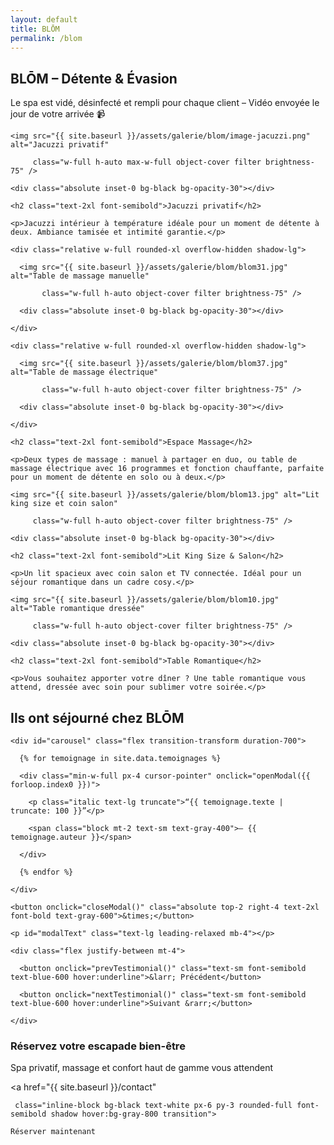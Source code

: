 ```yaml
---
layout: default
title: BLŌM
permalink: /blom
---
```


<section class="bg-black text-white py-12 px-4 w-full overflow-x-hidden">  <div class="max-w-6xl mx-auto space-y-16"><h1 class="text-3xl md:text-4xl font-bold text-center mb-10 animate-fadeIn">BLŌM – Détente & Évasion</h1>



<!-- Bandeau hygiène -->

<div class="bg-red-600 text-white text-sm px-6 py-3 rounded-full shadow-md text-center max-w-md mx-auto mb-6 animate-fadeIn delay-100">

  Le spa est vidé, désinfecté et rempli pour chaque client – Vidéo envoyée le jour de votre arrivée 📹

</div>



<!-- Bloc 1 -->

<div class="flex flex-col md:flex-row items-center gap-6 md:gap-12 animate-fadeIn delay-200 transition-all">

  <div class="relative w-full md:w-1/2 rounded-xl overflow-hidden shadow-lg">

    <img src="{{ site.baseurl }}/assets/galerie/blom/image-jacuzzi.png" alt="Jacuzzi privatif"

         class="w-full h-auto max-w-full object-cover filter brightness-75" />

    <div class="absolute inset-0 bg-black bg-opacity-30"></div>

  </div>

  <div class="w-full md:w-1/2 text-lg space-y-2">

    <h2 class="text-2xl font-semibold">Jacuzzi privatif</h2>

    <p>Jacuzzi intérieur à température idéale pour un moment de détente à deux. Ambiance tamisée et intimité garantie.</p>

  </div>

</div>



<!-- Bloc 2 -->

<div class="flex flex-col md:flex-row-reverse items-center gap-6 md:gap-12 animate-fadeIn delay-300 transition-all">

  <div class="w-full md:w-1/2 flex flex-col gap-4">

    <div class="relative w-full rounded-xl overflow-hidden shadow-lg">

      <img src="{{ site.baseurl }}/assets/galerie/blom/blom31.jpg" alt="Table de massage manuelle"

           class="w-full h-auto object-cover filter brightness-75" />

      <div class="absolute inset-0 bg-black bg-opacity-30"></div>

    </div>

    <div class="relative w-full rounded-xl overflow-hidden shadow-lg">

      <img src="{{ site.baseurl }}/assets/galerie/blom/blom37.jpg" alt="Table de massage électrique"

           class="w-full h-auto object-cover filter brightness-75" />

      <div class="absolute inset-0 bg-black bg-opacity-30"></div>

    </div>

  </div>

  <div class="w-full md:w-1/2 text-lg space-y-2">

    <h2 class="text-2xl font-semibold">Espace Massage</h2>

    <p>Deux types de massage : manuel à partager en duo, ou table de massage électrique avec 16 programmes et fonction chauffante, parfaite pour un moment de détente en solo ou à deux.</p>

  </div>

</div>



<!-- Bloc 3 -->

<div class="flex flex-col md:flex-row items-center gap-6 md:gap-12 animate-fadeIn delay-400 transition-all">

  <div class="relative w-full md:w-1/2 rounded-xl overflow-hidden shadow-lg">

    <img src="{{ site.baseurl }}/assets/galerie/blom/blom13.jpg" alt="Lit king size et coin salon"

         class="w-full h-auto object-cover filter brightness-75" />

    <div class="absolute inset-0 bg-black bg-opacity-30"></div>

  </div>

  <div class="w-full md:w-1/2 text-lg space-y-2">

    <h2 class="text-2xl font-semibold">Lit King Size & Salon</h2>

    <p>Un lit spacieux avec coin salon et TV connectée. Idéal pour un séjour romantique dans un cadre cosy.</p>

  </div>

</div>



<!-- Bloc 4 -->

<div class="flex flex-col md:flex-row-reverse items-center gap-6 md:gap-12 animate-fadeIn delay-500 transition-all">

  <div class="relative w-full md:w-1/2 rounded-xl overflow-hidden shadow-lg">

    <img src="{{ site.baseurl }}/assets/galerie/blom/blom10.jpg" alt="Table romantique dressée"

         class="w-full h-auto object-cover filter brightness-75" />

    <div class="absolute inset-0 bg-black bg-opacity-30"></div>

  </div>

  <div class="w-full md:w-1/2 text-lg space-y-2">

    <h2 class="text-2xl font-semibold">Table Romantique</h2>

    <p>Vous souhaitez apporter votre dîner ? Une table romantique vous attend, dressée avec soin pour sublimer votre soirée.</p>

  </div>

</div>



<!-- Bloc témoignages -->

<div class="mt-20">

  <h2 class="text-2xl font-bold text-center mb-6">Ils ont séjourné chez BLŌM</h2>

  <div class="relative max-w-3xl mx-auto overflow-hidden">

    <div id="carousel" class="flex transition-transform duration-700">

      {% for temoignage in site.data.temoignages %}

      <div class="min-w-full px-4 cursor-pointer" onclick="openModal({{ forloop.index0 }})">

        <p class="italic text-lg truncate">“{{ temoignage.texte | truncate: 100 }}”</p>

        <span class="block mt-2 text-sm text-gray-400">– {{ temoignage.auteur }}</span>

      </div>

      {% endfor %}

    </div>

  </div>

</div>



<!-- Modal témoignage -->

<div id="testimonialModal" class="fixed inset-0 bg-black bg-opacity-80 hidden items-center justify-center z-50 px-4">

  <div class="bg-white text-black max-w-xl p-6 rounded-xl relative">

    <button onclick="closeModal()" class="absolute top-2 right-4 text-2xl font-bold text-gray-600">&times;</button>

    <p id="modalText" class="text-lg leading-relaxed mb-4"></p>

    <div class="flex justify-between mt-4">

      <button onclick="prevTestimonial()" class="text-sm font-semibold text-blue-600 hover:underline">&larr; Précédent</button>

      <button onclick="nextTestimonial()" class="text-sm font-semibold text-blue-600 hover:underline">Suivant &rarr;</button>

    </div>

  </div>

</div>



<!-- Appel à l'action -->

<div class="mt-16 bg-white text-black py-6 px-4 text-center rounded-xl shadow-xl max-w-4xl mx-auto animate-fadeIn delay-600">

  <h3 class="text-2xl font-bold mb-2">Réservez votre escapade bien-être</h3>

  <p class="mb-4">Spa privatif, massage et confort haut de gamme vous attendent</p>

  <a href="{{ site.baseurl }}/contact"

     class="inline-block bg-black text-white px-6 py-3 rounded-full font-semibold shadow hover:bg-gray-800 transition">

    Réserver maintenant

  </a>

</div>

  </div></section><!-- Scripts --><script>
  
let currentIndex = 0;
  
const fullTestimonials = [
  
  {% for temoignage in site.data.temoignages %}
  
    `{{ temoignage.texte | strip_newlines | escape }}`,
  
  {% endfor %}
  
];
  

  
function openModal(i) {
  
  currentIndex = i;
  
  updateModalText();
  
  document.getElementById("testimonialModal").classList.remove("hidden");
  
  document.getElementById("testimonialModal").classList.add("flex");
  
}
  

  
function closeModal() {
  
  document.getElementById("testimonialModal").classList.add("hidden");
  
  document.getElementById("testimonialModal").classList.remove("flex");
  
}
  

  
function updateModalText() {
  
  document.getElementById("modalText").innerText = fullTestimonials[currentIndex];
  
}
  

  
function prevTestimonial() {
  
  currentIndex = (currentIndex - 1 + fullTestimonials.length) % fullTestimonials.length;
  
  updateModalText();
  
}
  

  
function nextTestimonial() {
  
  currentIndex = (currentIndex + 1) % fullTestimonials.length;
  
  updateModalText();
  
}
  

  
// Carrousel automatique
  
const carousel = document.getElementById("carousel");
  
const totalItems = {{ site.data.temoignages | size }};
  
let carouselIndex = 0;
  

  
function showCarouselSlide(index) {
  
  const offset = -index * 100;
  
  carousel.style.transform = `translateX(${offset}%)`;
  
}
  

  
setInterval(() => {
  
  carouselIndex = (carouselIndex + 1) % totalItems;
  
  showCarouselSlide(carouselIndex);
  
}, 4000);
  
</script>
